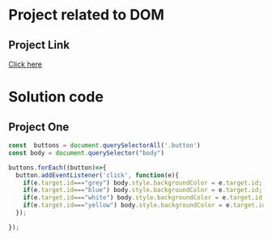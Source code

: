 # Project related to DOM

## Project Link
[Click here](https://stackblitz.com/edit/dom-project-chaiaurcode?file=index.html)

# Solution code

## Project One

```javascript
const  buttons = document.querySelectorAll('.button')
const body = document.querySelector("body")

buttons.forEach((button)=>{
  button.addEventListener('click', function(e){
    if(e.target.id==="grey") body.style.backgroundColor = e.target.id;
    if(e.target.id==="blue") body.style.backgroundColor = e.target.id;
    if(e.target.id==="white") body.style.backgroundColor = e.target.id;
    if(e.target.id==="yellow") body.style.backgroundColor = e.target.id;     
  });

});
```